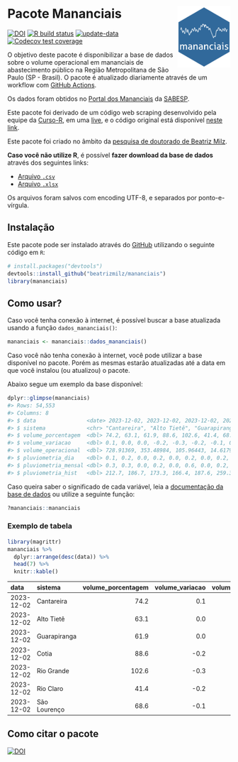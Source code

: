 
<!-- README.md is generated from README.Rmd. Please edit that file -->

# Pacote Mananciais <img src="man/figures/hexlogo.png" align="right" width = "120px"/>

<!-- badges: start -->

[![DOI](https://zenodo.org/badge/DOI/10.5281/zenodo.4733056.svg)](https://doi.org/10.5281/zenodo.4733056)
[![R build
status](https://github.com/beatrizmilz/mananciais/workflows/R-CMD-check/badge.svg)](https://github.com/beatrizmilz/mananciais/actions)
[![update-data](https://github.com/beatrizmilz/mananciais/actions/workflows/2-update_data.yaml/badge.svg)](https://github.com/beatrizmilz/mananciais/actions/workflows/2-update_data.yaml)
[![Codecov test
coverage](https://codecov.io/gh/beatrizmilz/mananciais/branch/master/graph/badge.svg)](https://codecov.io/gh/beatrizmilz/mananciais?branch=master)
<!-- badges: end -->

O objetivo deste pacote é disponibilizar a base de dados sobre o volume
operacional em mananciais de abastecimento público na Região
Metropolitana de São Paulo (SP - Brasil). O pacote é atualizado
diariamente através de um workflow com [GitHub
Actions](https://github.com/beatrizmilz/mananciais/actions).

Os dados foram obtidos no [Portal dos
Mananciais](http://mananciais.sabesp.com.br/Situacao) da
[SABESP](http://site.sabesp.com.br/site/Default.aspx).

Este pacote foi derivado de um código web scraping desenvolvido pela
equipe da [Curso-R](https://www.curso-r.com/), em uma
[live](https://youtu.be/jvZIxrMmOcQ), e o código original está
disponível [neste
link](https://github.com/curso-r/lives/blob/master/drafts/20200730_scraper_sabesp.R).

Este pacote foi criado no âmbito da [pesquisa de doutorado de Beatriz
Milz](https://beatrizmilz.github.io/tese/).

**Caso você não utilize R**, é possível **fazer download da base de
dados** através dos seguintes links:

- [Arquivo
  `.csv`](https://github.com/beatrizmilz/mananciais/raw/master/inst/extdata/mananciais.csv)
- [Arquivo
  `.xlsx`](https://github.com/beatrizmilz/mananciais/blob/master/inst/extdata/mananciais.xlsx?raw=true)

Os arquivos foram salvos com encoding UTF-8, e separados por
ponto-e-vírgula.

## Instalação

Este pacote pode ser instalado através do [GitHub](https://github.com/)
utilizando o seguinte código em `R`:

``` r
# install.packages("devtools")
devtools::install_github("beatrizmilz/mananciais")
library(mananciais)
```

## Como usar?

Caso você tenha conexão à internet, é possível buscar a base atualizada
usando a função `dados_mananciais()`:

``` r
mananciais <- mananciais::dados_mananciais() 
```

Caso você não tenha conexão à internet, você pode utilizar a base
disponível no pacote. Porém as mesmas estarão atualizadas até a data em
que você instalou (ou atualizou) o pacote.

Abaixo segue um exemplo da base disponível:

``` r
dplyr::glimpse(mananciais)
#> Rows: 54,553
#> Columns: 8
#> $ data                <date> 2023-12-02, 2023-12-02, 2023-12-02, 2023-12-02, 2…
#> $ sistema             <chr> "Cantareira", "Alto Tietê", "Guarapiranga", "Cotia…
#> $ volume_porcentagem  <dbl> 74.2, 63.1, 61.9, 88.6, 102.6, 41.4, 68.6, 74.1, 6…
#> $ volume_variacao     <dbl> 0.1, 0.0, 0.0, -0.2, -0.3, -0.2, -0.1, 0.2, 0.1, 0…
#> $ volume_operacional  <dbl> 728.91369, 353.48984, 105.96443, 14.61791, 115.066…
#> $ pluviometria_dia    <dbl> 0.1, 0.2, 0.0, 0.2, 0.0, 0.2, 0.0, 0.2, 0.1, 0.0, …
#> $ pluviometria_mensal <dbl> 0.3, 0.3, 0.0, 0.2, 0.0, 0.6, 0.0, 0.2, 0.1, 0.0, …
#> $ pluviometria_hist   <dbl> 212.7, 186.7, 173.3, 166.4, 187.6, 259.3, 214.3, 2…
```

Caso queira saber o significado de cada variável, leia a [documentação
da base de
dados](https://beatrizmilz.github.io/mananciais/reference/mananciais.html)
ou utilize a seguinte função:

``` r
?mananciais::mananciais
```

### Exemplo de tabela

``` r
library(magrittr)
mananciais %>% 
  dplyr::arrange(desc(data)) %>% 
  head(7) %>%
  knitr::kable()
```

| data       | sistema      | volume_porcentagem | volume_variacao | volume_operacional | pluviometria_dia | pluviometria_mensal | pluviometria_hist |
|:-----------|:-------------|-------------------:|----------------:|-------------------:|-----------------:|--------------------:|------------------:|
| 2023-12-02 | Cantareira   |               74.2 |             0.1 |          728.91369 |              0.1 |                 0.3 |             212.7 |
| 2023-12-02 | Alto Tietê   |               63.1 |             0.0 |          353.48984 |              0.2 |                 0.3 |             186.7 |
| 2023-12-02 | Guarapiranga |               61.9 |             0.0 |          105.96443 |              0.0 |                 0.0 |             173.3 |
| 2023-12-02 | Cotia        |               88.6 |            -0.2 |           14.61791 |              0.2 |                 0.2 |             166.4 |
| 2023-12-02 | Rio Grande   |              102.6 |            -0.3 |          115.06678 |              0.0 |                 0.0 |             187.6 |
| 2023-12-02 | Rio Claro    |               41.4 |            -0.2 |            5.65741 |              0.2 |                 0.6 |             259.3 |
| 2023-12-02 | São Lourenço |               68.6 |            -0.1 |           60.96625 |              0.0 |                 0.0 |             214.3 |

## Como citar o pacote

[![DOI](https://zenodo.org/badge/DOI/10.5281/zenodo.4733056.svg)](https://doi.org/10.5281/zenodo.4733056)
